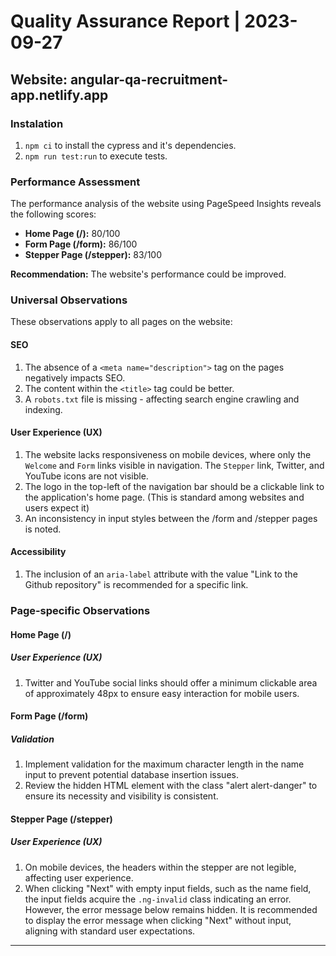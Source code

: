 Quality Assurance Report | 2023-09-27
=====================================

Website: angular-qa-recruitment-app.netlify.app
-----------------------------------------------

### Instalation

1. `npm ci` to install the cypress and it's dependencies.
2. `npm run test:run` to execute tests.

### Performance Assessment

The performance analysis of the website using PageSpeed Insights reveals the following scores:

*   **Home Page (/):** 80/100
*   **Form Page (/form):** 86/100
*   **Stepper Page (/stepper):** 83/100

**Recommendation:** The website's performance could be improved.

### Universal Observations

These observations apply to all pages on the website:

#### SEO

1.  The absence of a `<meta name="description">` tag on the pages negatively impacts SEO.
2.  The content within the `<title>` tag could be better.
3.  A `robots.txt` file is missing - affecting search engine crawling and indexing.

#### User Experience (UX)

1.  The website lacks responsiveness on mobile devices, where only the `Welcome` and `Form` links visible in navigation. The `Stepper` link, Twitter, and YouTube icons are not visible.
2.  The logo in the top-left of the navigation bar should be a clickable link to the application's home page. (This is standard among websites and users expect it)
3.  An inconsistency in input styles between the /form and /stepper pages is noted.

#### Accessibility

1.  The inclusion of an `aria-label` attribute with the value "Link to the Github repository" is recommended for a specific link.

### Page-specific Observations

#### Home Page (/)

##### User Experience (UX)

1.  Twitter and YouTube social links should offer a minimum clickable area of approximately 48px to ensure easy interaction for mobile users.

#### Form Page (/form)

##### Validation

1.  Implement validation for the maximum character length in the name input to prevent potential database insertion issues.
2.  Review the hidden HTML element with the class "alert alert-danger" to ensure its necessity and visibility is consistent.

#### Stepper Page (/stepper)

##### User Experience (UX)

1.  On mobile devices, the headers within the stepper are not legible, affecting user experience.
2.  When clicking "Next" with empty input fields, such as the name field, the input fields acquire the `.ng-invalid` class indicating an error. However, the error message below remains hidden. It is recommended to display the error message when clicking "Next" without input, aligning with standard user expectations.

* * *
